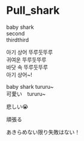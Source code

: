 # Pull_shark

baby shark<br>
second<br>
thirdthird

아기 상어 뚜루둣뚜루<br>
귀여운 뚜루둣뚜루<br>
바닷 속 뚜루둣뚜루<br>
아기 상어~!<br>

baby shark tururu~<br>
可愛い　tururu~<br>

悲しい😭

頑張る

あきらめない限り失敗はない！
